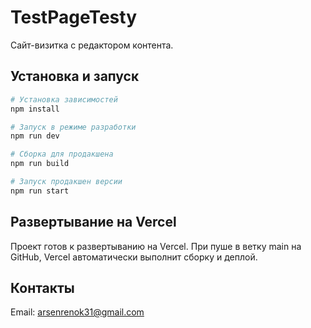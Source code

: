 # TestPageTesty

Сайт-визитка с редактором контента.

## Установка и запуск

```bash
# Установка зависимостей
npm install

# Запуск в режиме разработки
npm run dev

# Сборка для продакшена
npm run build

# Запуск продакшен версии
npm run start
```

## Развертывание на Vercel

Проект готов к развертыванию на Vercel. При пуше в ветку main на GitHub, Vercel автоматически выполнит сборку и деплой.

## Контакты

Email: arsenrenok31@gmail.com